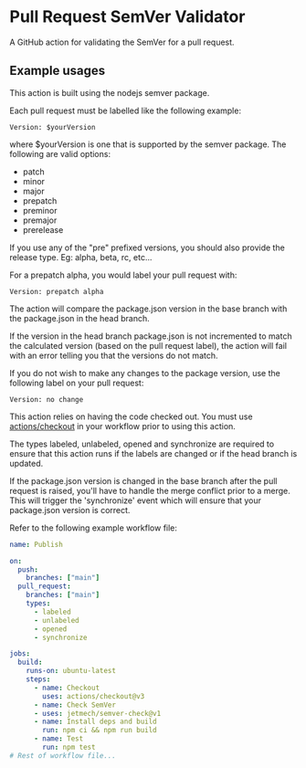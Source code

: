 # Pull Request SemVer Validator

A GitHub action for validating the SemVer for a pull request.

## Example usages

This action is built using the nodejs semver package.

Each pull request must be labelled like the following example:

```
Version: $yourVersion
```

where $yourVersion is one that is supported by the semver package. The following are valid options:

- patch
- minor
- major
- prepatch
- preminor
- premajor
- prerelease

If you use any of the "pre" prefixed versions, you should also
provide the release type. Eg: alpha, beta, rc, etc...

For a prepatch alpha, you would label your pull request with:

```
Version: prepatch alpha
```

The action will compare the package.json version in the base branch with the package.json in the head branch.

If the version in the head branch package.json is not incremented to match the calculated version (based on the pull request label), the action will fail with an error telling you that the versions do not match.

If you do not wish to make any changes to the package version, use the following label on your pull request:

```
Version: no change
```

This action relies on having the code checked out. You must use [actions/checkout](https://github.com/actions/checkout) in your workflow prior to using this action.

The types labeled, unlabeled, opened and synchronize are required to ensure that this action runs if the labels are changed or if the head branch is updated.

If the package.json version is changed in the base branch after the pull request is raised, you'll have to handle the merge conflict prior to a merge. This will trigger the 'synchronize' event which will ensure that your package.json version is correct.

Refer to the following example workflow file:

```yaml
name: Publish

on:
  push:
    branches: ["main"]
  pull_request:
    branches: ["main"]
    types:
      - labeled
      - unlabeled
      - opened
      - synchronize

jobs:
  build:
    runs-on: ubuntu-latest
    steps:
      - name: Checkout
        uses: actions/checkout@v3
      - name: Check SemVer
      - uses: jetmech/semver-check@v1
      - name: Install deps and build
        run: npm ci && npm run build
      - name: Test
        run: npm test
# Rest of workflow file...
```
